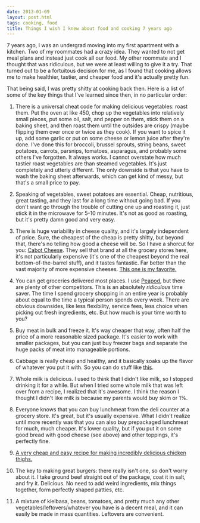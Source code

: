 ```yaml
---
date: 2013-01-09
layout: post.html
tags: cooking, food
title: Things I wish I knew about food and cooking 7 years ago
---
```


7 years ago, I was an undergrad moving into my first apartment with a kitchen. Two of my roommates had a crazy idea. They wanted to not get meal plans and instead just cook all our food. My other roommate and I thought that was ridiculous, but we were at least willing to give it a try. That turned out to be a fortuitous decision for me, as I found that cooking allows me to make healthier, tastier, and cheaper food and it's actually pretty fun.

<!--more-->

That being said, I was pretty shitty at cooking back then. Here is a list of some of the key things that I've learned since then, in no particular order:

<ol>
<li><p>There is a universal cheat code for making delicious vegetables: roast them. Put the oven at like 450, chop up the vegetables into relatively small pieces, put some oil, salt, and pepper on them, stick them on a baking sheet, and then roast them until the outsides are crispy (maybe flipping them over once or twice as they cook). If you want to spice it up, add some garlic or put on some cheese or lemon juice after they're done. I've done this for broccoli, brussel sprouts, string beans, sweet potatoes, carrots, parsnips, tomatoes, asparagus, and probably some others I've forgotten. It always works. I cannot overstate how much tastier roast vegetables are than steamed vegetables. It's just completely and utterly different. The only downside is that you have to wash the baking sheet afterwards, which can get kind of messy, but that's a small price to pay.</p></li>
<li><p>Speaking of vegetables, sweet potatoes are essential. Cheap, nutritious, great tasting, and they last for a long time without going bad. If you don't want go through the trouble of cutting one up and roasting it, just stick it in the microwave for 5-10 minutes. It's not as good as roasting, but it's pretty damn good and very easy.</p></li>
<li><p>There is huge variability in cheese quality, and it's largely independent of price. Sure, the cheapest of the cheap is pretty shitty, but beyond that, there's no telling how good a cheese will be. So I have a shorcut for you: <a href="http://www.cabotcheese.coop/">Cabot Cheese</a>. They sell that brand at all the grocery stores here, it's not particularly expensive (it's one of the cheapest beyond the real bottom-of-the-barrel stuff), and it tastes fantastic. Far better than the vast majority of more expensive cheeses. <a href="http://www.cabotcheese.coop/pages/our_products/product.php?catID=37">This one is my favorite.</a></p></li>
<li><p>You can get groceries delivered most places. I use <a href="http://www.peapod.com/">Peapod</a>, but there are plenty of other competitors. This is an absolutely <em>ridiculous</em> time saver. The time I spend grocery shopping in an entire year is probably about equal to the time a typical person spends every week. There are obvious downsides, like less flexibility, service fees, less choice when picking out fresh ingredients, etc. But how much is your time worth to you?</p></li>
<li><p>Buy meat in bulk and freeze it. It's way cheaper that way, often half the price of a more reasonable sized package. It's easier to work with smaller packages, but you can just buy freezer bags and separate the huge packs of meat into manageable portions.</p></li>
<li><p>Cabbage is really cheap and healthy, and it basically soaks up the flavor of whatever you put it with. So you can do stuff like <a href="http://www.silverhydra.com/2011/10/meat-slop/">this</a>.</p></li>
<li><p>Whole milk is delicious. I used to think that I didn't like milk, so I stopped drinking it for a while. But when I tried some whole milk that was left over from a recipe, I realized that it's awesome. I think the reason I thought I didn't like milk is because my parents would buy skim or 1%.</p></li>
<li><p>Everyone knows that you can buy lunchmeat from the deli counter at a grocery store. It's great, but it's usually expensive. What I didn't realize until more recently was that you can also buy prepackaged lunchmeat for much, much cheaper. It's lower quality, but if you put it on some good bread with good cheese (see above) and other toppings, it's perfectly fine.</p></li>
<li><p><a href="http://www.epicurious.com/recipes/food/views/Perfect-Pan-Roasted-Chicken-Thighs-365489">A very cheap and easy recipe for making incredibly delicious chicken thighs.</a></p></li>
<li><p>The key to making great burgers: there really isn't one, so don't worry about it. I take ground beef straight out of the package, coat it in salt, and fry it. Delicious. No need to add weird ingredients, mix things together, form perfectly shaped patties, etc.</p></li>
<li><p>A mixture of kielbasa, beans, tomatoes, and pretty much any other vegetables/leftovers/whatever you have is a decent meal, and it can easily be made in mass quantities. Leftovers are convenient.</p></li>
</ol>
